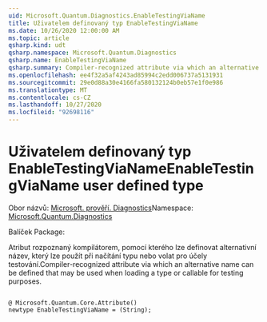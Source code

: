 ```yaml
---
uid: Microsoft.Quantum.Diagnostics.EnableTestingViaName
title: Uživatelem definovaný typ EnableTestingViaName
ms.date: 10/26/2020 12:00:00 AM
ms.topic: article
qsharp.kind: udt
qsharp.namespace: Microsoft.Quantum.Diagnostics
qsharp.name: EnableTestingViaName
qsharp.summary: Compiler-recognized attribute via which an alternative name can be defined that may be used when loading a type or callable for testing purposes.
ms.openlocfilehash: ee4f32a5af4243ad85994c2edd006737a5131931
ms.sourcegitcommit: 29e0d88a30e4166fa580132124b0eb57e1f0e986
ms.translationtype: MT
ms.contentlocale: cs-CZ
ms.lasthandoff: 10/27/2020
ms.locfileid: "92698116"
---
```

# <a name="enabletestingvianame-user-defined-type"></a><span data-ttu-id="ce74b-102">Uživatelem definovaný typ EnableTestingViaName</span><span class="sxs-lookup"><span data-stu-id="ce74b-102">EnableTestingViaName user defined type</span></span>

<span data-ttu-id="ce74b-103">Obor názvů: [Microsoft. prověří. Diagnostics](xref:Microsoft.Quantum.Diagnostics)</span><span class="sxs-lookup"><span data-stu-id="ce74b-103">Namespace: [Microsoft.Quantum.Diagnostics](xref:Microsoft.Quantum.Diagnostics)</span></span>

<span data-ttu-id="ce74b-104">Balíček [](https://nuget.org/packages/)</span><span class="sxs-lookup"><span data-stu-id="ce74b-104">Package: [](https://nuget.org/packages/)</span></span>


<span data-ttu-id="ce74b-105">Atribut rozpoznaný kompilátorem, pomocí kterého lze definovat alternativní název, který lze použít při načítání typu nebo volat pro účely testování.</span><span class="sxs-lookup"><span data-stu-id="ce74b-105">Compiler-recognized attribute via which an alternative name can be defined that may be used when loading a type or callable for testing purposes.</span></span>

```qsharp

@ Microsoft.Quantum.Core.Attribute()
newtype EnableTestingViaName = (String);
```

